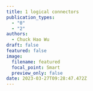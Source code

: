 ```yaml
---
title: 1 logical connectors
publication_types:
  - "0"
  - "2"
authors:
  - Chuck Hao Wu
draft: false
featured: false
image:
  filename: featured
  focal_point: Smart
  preview_only: false
date: 2023-03-27T09:28:47.472Z
---
```

